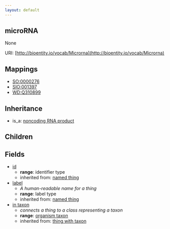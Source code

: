 ```yaml
---
layout: default
---
```


## microRNA


None

URI: [http://bioentity.io/vocab/Microrna](http://bioentity.io/vocab/Microrna)
## Mappings

 * [SO:0000276](http://purl.obolibrary.org/obo/SO_0000276)
 * [SIO:001397](http://purl.obolibrary.org/obo/SIO_001397)
 * [WD:Q310899](http://purl.obolibrary.org/obo/WD_Q310899)

## Inheritance

 *  is_a: [noncoding RNA product](NoncodingRnaProduct.html)

## Children



## Fields

 * [id](id.html)
    * __range__: identifier type
    * inherited from: [named thing](NamedThing.html)
 * [label](label.html)
    * _A human-readable name for a thing_
    * __range__: label type
    * inherited from: [named thing](NamedThing.html)
 * [in taxon](in_taxon.html)
    * _connects a thing to a class representing a taxon_
    * __range__: [organism taxon](OrganismTaxon.html)
    * inherited from: [thing with taxon](ThingWithTaxon.html)
